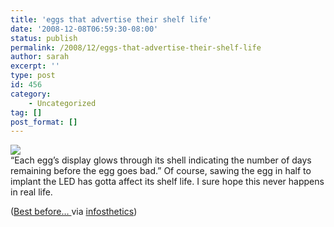 ```yaml
---
title: 'eggs that advertise their shelf life'
date: '2008-12-08T06:59:30-08:00'
status: publish
permalink: /2008/12/eggs-that-advertise-their-shelf-life
author: sarah
excerpt: ''
type: post
id: 456
category:
    - Uncategorized
tag: []
post_format: []
---
```

![](http://www.we-make-money-not-art.com/yyy/enjoy_by%5B1%5D.jpg)  
“Each egg’s display glows through its shell indicating the number of days remaining before the egg goes bad.” Of course, sawing the egg in half to implant the LED has gotta affect its shelf life. I sure hope this never happens in real life.

([Best before… ](http://www.we-make-money-not-art.com/archives/2005/06/enjoy-by-employ.php) via [infosthetics](http://infosthetics.com/archives/2005/06/enjoy_by_1.html))
